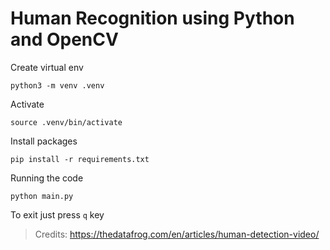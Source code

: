 # Human Recognition using Python and OpenCV

Create virtual env

    python3 -m venv .venv

Activate

    source .venv/bin/activate

Install packages

    pip install -r requirements.txt

Running the code

    python main.py

To exit just press `q` key

> Credits: https://thedatafrog.com/en/articles/human-detection-video/

